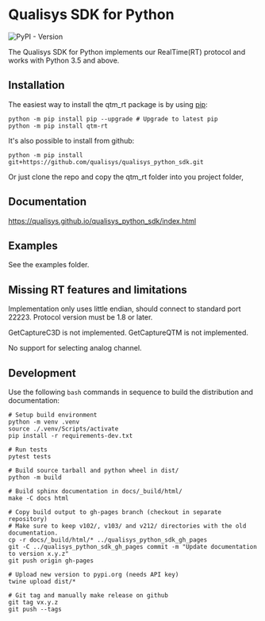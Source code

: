 Qualisys SDK for Python
================================

![PyPI - Version](https://img.shields.io/pypi/v/qtm_rt)

The Qualisys SDK for Python implements our RealTime(RT) protocol and works with Python 3.5 and above.

Installation
------------

The easiest way to install the qtm_rt package is by using [pip]((https://pip.pypa.io/en/stable/installing/)):

```
python -m pip install pip --upgrade # Upgrade to latest pip
python -m pip install qtm-rt
```

It's also possible to install from github:

```
python -m pip install git+https://github.com/qualisys/qualisys_python_sdk.git
```

Or just clone the repo and copy the qtm_rt folder into you project folder,

Documentation
-------------

https://qualisys.github.io/qualisys_python_sdk/index.html

Examples
--------

See the examples folder.

Missing RT features and limitations
-----------------------------------

Implementation only uses little endian, should connect to standard port 22223.
Protocol version must be 1.8 or later.

GetCaptureC3D is not implemented.
GetCaptureQTM is not implemented.

No support for selecting analog channel.

Development
-----------

Use the following `bash` commands in sequence to build the distribution and
documentation:

```
# Setup build environment
python -m venv .venv
source ./.venv/Scripts/activate
pip install -r requirements-dev.txt

# Run tests
pytest tests

# Build source tarball and python wheel in dist/
python -m build

# Build sphinx documentation in docs/_build/html/
make -C docs html

# Copy build output to gh-pages branch (checkout in separate repository)
# Make sure to keep v102/, v103/ and v212/ directories with the old documentation.
cp -r docs/_build/html/* ../qualisys_python_sdk_gh_pages
git -C ../qualisys_python_sdk_gh_pages commit -m "Update documentation to version x.y.z"
git push origin gh-pages

# Upload new version to pypi.org (needs API key)
twine upload dist/*

# Git tag and manually make release on github
git tag vx.y.z
git push --tags
```
